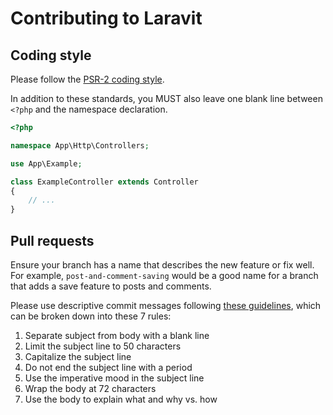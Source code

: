 # Contributing to Laravit

## Coding style

Please follow the [PSR-2 coding style][1].

In addition to these standards, you MUST also leave one blank line between `<?php` and the namespace declaration.

```php
<?php

namespace App\Http\Controllers;

use App\Example;

class ExampleController extends Controller
{
    // ...
}
```

## Pull requests

Ensure your branch has a name that describes the new feature or fix well.
For example, `post-and-comment-saving` would be a good name for a branch that adds a save feature to posts and comments.

Please use descriptive commit messages following [these guidelines][2], which can
be broken down into these 7 rules:

1. Separate subject from body with a blank line
2. Limit the subject line to 50 characters
3. Capitalize the subject line
4. Do not end the subject line with a period
5. Use the imperative mood in the subject line
6. Wrap the body at 72 characters
7. Use the body to explain what and why vs. how

[1]: https://github.com/php-fig/fig-standards/blob/master/accepted/PSR-2-coding-style-guide.md
[2]: http://chris.beams.io/posts/git-commit
